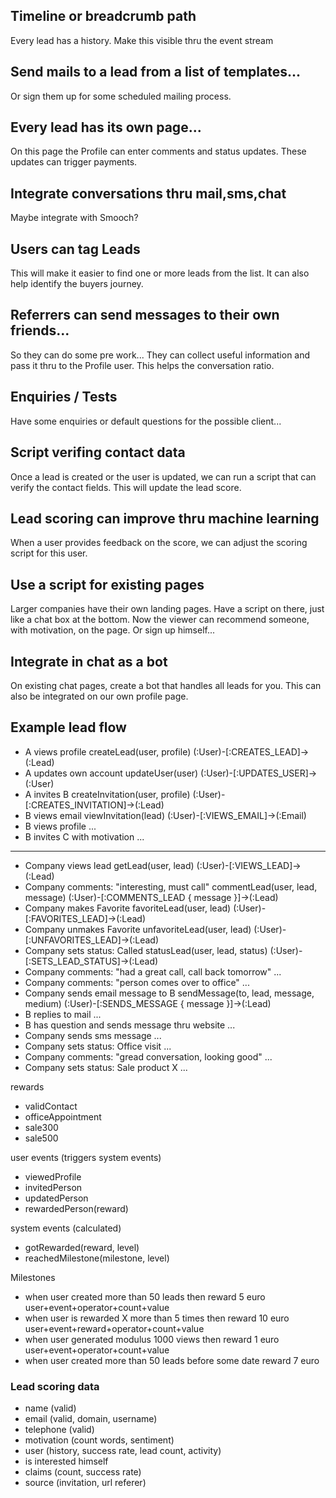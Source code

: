 

## Timeline or breadcrumb path
Every lead has a history.
Make this visible thru the event stream

## Send mails to a lead from a list of templates...
Or sign them up for some scheduled mailing process.

## Every lead has its own page...
On this page the Profile can enter comments and status updates.
These updates can trigger payments.

## Integrate conversations thru mail,sms,chat
Maybe integrate with Smooch?

## Users can tag Leads
This will make it easier to find one or more leads from the list.
It can also help identify the buyers journey.

## Referrers can send messages to their own friends...
So they can do some pre work...
They can collect useful information and pass it thru to the Profile user.
This helps the conversation ratio.

## Enquiries / Tests
Have some enquiries or default questions for the possible client...

## Script verifing contact data
Once a lead is created or the user is updated, we can run a script
that can verify the contact fields. This will update the lead score.

## Lead scoring can improve thru machine learning
When a user provides feedback on the score, we can adjust the
scoring script for this user.

## Use a script for existing pages
Larger companies have their own landing pages.
Have a script on there, just like a chat box at the bottom.
Now the viewer can recommend someone, with motivation, on the page.
Or sign up himself...

## Integrate in chat as a bot
On existing chat pages, create a bot that handles all leads for you.
This can also be integrated on our own profile page.

## Example lead flow
- A views profile                                             createLead(user, profile)              (:User)-[:CREATES_LEAD]->(:Lead)
- A updates own account                                       updateUser(user)                       (:User)-[:UPDATES_USER]->(:User)
- A invites B                                                 createInvitation(user, profile)        (:User)-[:CREATES_INVITATION]->(:Lead)
- B views email                                               viewInvitation(lead)                   (:User)-[:VIEWS_EMAIL]->(:Email)
- B views profile                                             ...                                      
- B invites C with motivation                                 ...                                 
----------------------------------
- Company views lead                                          getLead(user, lead)                    (:User)-[:VIEWS_LEAD]->(:Lead)
- Company comments: "interesting, must call"                  commentLead(user, lead, message)       (:User)-[:COMMENTS_LEAD { message }]->(:Lead)
- Company makes Favorite                                      favoriteLead(user, lead)               (:User)-[:FAVORITES_LEAD]->(:Lead)
- Company unmakes Favorite                                    unfavoriteLead(user, lead)             (:User)-[:UNFAVORITES_LEAD]->(:Lead)
- Company sets status: Called                                 statusLead(user, lead, status)         (:User)-[:SETS_LEAD_STATUS]->(:Lead)
- Company comments: "had a great call, call back tomorrow"    ...                               
- Company comments: "person comes over to office"             ...                                  
- Company sends email message to B                            sendMessage(to, lead, message, medium) (:User)-[:SENDS_MESSAGE { message }]->(:Lead)
- B replies to mail                                           ...
- B has question and sends message thru website               ...
- Company sends sms message                                   ...
- Company sets status: Office visit                           ...
- Company comments: "gread conversation, looking good"        ...
- Company sets status: Sale product X                         ...




rewards
- validContact
- officeAppointment
- sale300
- sale500

user events (triggers system events)
- viewedProfile
- invitedPerson
- updatedPerson
- rewardedPerson(reward)

system events (calculated)
- gotRewarded(reward, level)
- reachedMilestone(milestone, level)


Milestones
- when user created more than 50 leads then reward 5 euro               user+event+operator+count+value
- when user is rewarded X more than 5 times then reward 10 euro         user+event+reward+operator+count+value
- when user generated modulus 1000 views then reward 1 euro             user+event+operator+count+value
- when user created more than 50 leads before some date reward 7 euro   




### Lead scoring data
- name (valid)
- email (valid, domain, username)
- telephone (valid)
- motivation (count words, sentiment)
- user (history, success rate, lead count, activity)
- is interested himself
- claims (count, success rate)
- source (invitation, url referer)
